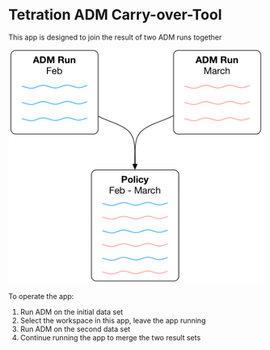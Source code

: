 # Tetration ADM Carry-over-Tool

This app is designed to join the result of two ADM runs together

![Workspace Merger](readme.png)

To operate the app:

1. Run ADM on the initial data set
2. Select the workspace in this app, leave the app running
3. Run ADM on the second data set
4. Continue running the app to merge the two result sets